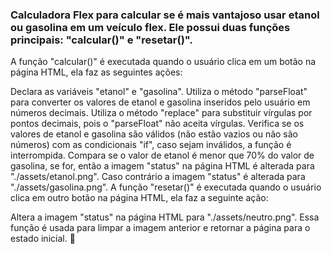 ### Calculadora Flex para calcular se é mais vantajoso usar etanol ou gasolina em um veículo flex. Ele possui duas funções principais: "calcular()" e "resetar()".
A função "calcular()" é executada quando o usuário clica em um botão na página HTML, ela faz as seguintes ações:

Declara as variáveis "etanol" e "gasolina". Utiliza o método "parseFloat" para converter os valores de etanol e gasolina inseridos pelo usuário em números decimais. Utiliza o método "replace" para substituir vírgulas por pontos decimais, pois o "parseFloat" não aceita vírgulas. Verifica se os valores de etanol e gasolina são válidos (não estão vazios ou não são números) com as condicionais "if", caso sejam inválidos, a função é interrompida. Compara se o valor de etanol é menor que 70% do valor de gasolina, se for, então a imagem "status" na página HTML é alterada para "./assets/etanol.png". Caso contrário a imagem "status" é alterada para "./assets/gasolina.png". A função "resetar()" é executada quando o usuário clica em outro botão na página HTML, ela faz a seguinte ação:

Altera a imagem "status" na página HTML para "./assets/neutro.png". Essa função é usada para limpar a imagem anterior e retornar a página para o estado inicial. 🚀
